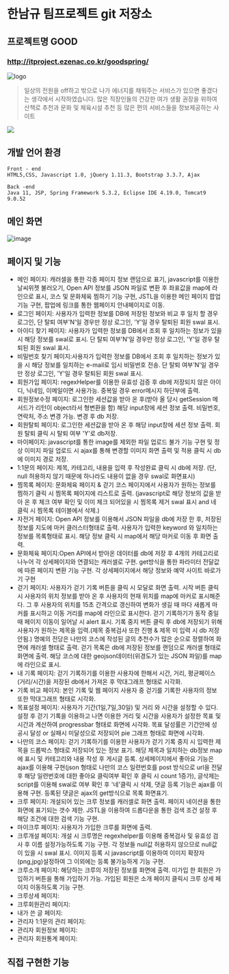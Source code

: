 # 한남규 팀프로젝트 git 저장소
## 프로젝트명 GOOD 
### http://itproject.ezenac.co.kr/goodspring/

![logo](https://user-images.githubusercontent.com/75535280/131618812-bf16681a-87bb-42e5-86bd-598561800977.png)


> 일상의 전원을 off하고 밖으로 나가 에너지를 
채워주는 서비스가 있으면 좋겠다는 생각에서 시작하였습니다.
많은 직장인들의 건강한 여가 생활 권장을 위하여 산책로 추천과 
문화 및 체육시설 추천 등 많은 편의 서비스들을 정보제공하는 사이트

![](../header.png)

## 개발 언어 환경 


```
Front - end
HTML5,CSS, Javascript 1.0, jQuery 1.11.3, Bootstrap 3.3.7, Ajax

Back -end
Java 11, JSP, Spring Framework 5.3.2, Eclipse IDE 4.19.0, Tomcat9 9.0.52

```

## 메인 화면

![image](https://user-images.githubusercontent.com/81571770/132345538-86f36703-b012-4a73-abe3-04b082d68fcf.png)


## 페이지 및 기능
* 메인 페이지: 캐러셀을 통한 각종 페이지 정보 랜덤으로 표기, javascript를 이용한 날씨위젯 불러오기, Open API 정보를 JSON 파일로 변환 후 좌표값을 map에 라인으로 표시, 코스 및 문화체육 찜하기 기능 구현, JSTL을 이용한 메인 페이지 팝업 기능 구현, 팝업에 링크를 통한 웹페이지 안내페이지로 이동.
* 로그인 페이지: 사용자가 입력한 정보를 DB에 저장된 정보와 비교 후 일치 할 경우 로그인, 단 탈퇴 여부'N'일 경우만 정상 로그인, 'Y'일 경우 탈퇴된 회원 swal 표시.
* 아이디 찾기 페이지: 사용자가 입력한 정보를 DB에서 조회 후 일치하는 정보가 있을 시 해당 정보를 swal로 표시. 단 탈퇴 여부'N'일 경우만 정상 로그인, 'Y'일 경우 탈퇴된 회원 swal 표시.
* 비밀번호 찾기 페이지:사용자가 입력한 정보를 DB에서 조회 후 일치하는 정보가 있을 시 해당 정보를 일치하는 e-mail로 임시 비밀번호 전송. 단 탈퇴 여부'N'일 경우만 정상 로그인, 'Y'일 경우 탈퇴된 회원 swal 표시.
* 회원가입 페이지: regexHelper를 이용한 유효성 검증 후 db에 저장되지 않은 아이디, 닉네임, 이메일이면 사용가능. 중복일 경우 error메시지 하단부에 출력.  
* 회원정보수정 페이지: 로그인한 세션값을 받아 온 후(받아 올 당시 getSession 메서드가 리턴이 object라서 형변환을 함) 해당 input창에 세션 정보 출력. 비밀번호, 연락처, 주소 변경 가능. 변경 후 db 저장.
* 회원탈퇴 페이지: 로그인한 세션값을 받아 온 후 해당 input창에 세션 정보 출력. 회원 탈퇴 클릭 시 탈퇴 여부 'Y'로 db저장.
* 마이페이지: javascript를 통한 image를 제외한 파일 업로드 불가 기능 구현 및 정상 이미지 파일 업로드 시 ajax를 통해 변경할 이미지 화면 출력 및 적용 클릭 시 db에 이미지 경로 저장.
* 1:1문의 페이지: 제목, 카테고리, 내용을 입력 후 작성완료 클릭 시 db에 저장. (단, null 허용하지 않기 때문에 하나라도 내용이 없을 경우 swal로 화면표시) 
* 찜목록 페이지: 문화체육 페이지 & 걷기 코스 페이지에서 사용자가 원하는 정보를 찜하기 클릭 시 찜목록 페이지에 리스트로 출력. (javascript로 해당 정보의 값을 받아 온 후 체크 여부 확인 및 이미 체크 되어있을 시 찜목록 제거 swal 표시 and 네 클릭 시 찜목록 테이블에서 삭제.)
* 자전거 페이지: Open API 정보를 이용해서 JSON 파일을 db에 저장 한 후, 저장된 정보를 지도에 마커 클러스터형태로 출력. 사용자가 입력한 keyword 와 일치하는 정보를 목록형태로 표시. 해당 정보 클릭 시 map에서 해당 마커로 이동 후 화면 출력. 
* 문화체육 페이지:Open API에서 받아온 데이터를 db에 저장 후 4개의 카테고리로 나누어 각 상세페이지와 연결되는 캐러셀로 구현. get방식을 통한 파라미터 전달값에 따른 페이지 변환 기능 구현.  각 상세페이지에서 해당 정보와 예약 사이트 바로가기 구현
* 걷기 페이지: 사용자가 걷기 기록 버튼을 클릭 시  모달로 화면 출력. 시작 버튼 클릭 시 사용자의 위치 정보를 받아 온 후 사용자의 현재 위치를 map에 마커로 표시해준다. 그 후 사용자의 위치를 15초 간격으로 갱신하여 변화가 생길 때 마다 새롭게 마커를 표시하고 이동 거리를 map에 라인으로 표시한다. 걷기 기록하기가 동작 중일 때 페이지 이동이 일어날 시 alert 표시. 기록 중지 버튼 클릭 후 db에 저장되기 위해 사용자가 원하는 제목을 입력.(제목 중복검사 또한 진행 & 제목 미 입력 시 db 저장 안됨.)  명예의 전당은 나만의 코스에 작성된 글의 추천수가 많은 순으로 정렬하여 화면에 캐러셀 형태로 출력. 걷기 목록은 db에 저장된 정보를 랜덤으로 캐러셀 형태로 화면에 출력. 해당 코스에 대한 geojson데이터(위경도가 있는 JSON 파일)를 map에 라인으로 표시.
* 내 기록 페이지: 걷기 기록하기를 이용한 사용자에 한해서 시간, 거리, 평균페이스(거리/시간)을 저장된 db에서 가져온 후 막대그래프 형태로 시각화. 
* 기록 비교 페이지: 본인 기록 및 웹 페이지 사용자 중 걷기를 기록한 사용자의 정보 또한 막대그래프 형태로 시각화.
* 목표설정 페이지: 사용자가 기간(1일,7일,30일) 및 거리 와 시간을 설정할 수 있다. 설정 후 걷기 기록을 이용하고 나면 이용한 거리 및 시간을 사용자가 설정한 목표 및 시간과 계산하여 progressbar 형태로 화면에 시각화. 목표 달성률은 기간안에 성공시 달성 or 실패시 미달성으로 저장되어 pie 그래프 형태로 화면에 시각화.
* 나만의 코스 페이지: 걷기 기록하기를 이용한 사용자가 걷기 기록 중지 시 입력한 제목을 드롭박스 형태로 저장되어 있는 정보 표기. 해당 제목과 일치하는 db정보 map에 표시 및 카테고리와 내용 작성 후 게시글 등록. 상세페이지에서 좋아요 기능은 ajax를 이용해 구현(json 형태로 나만의 코스 일련번호를 post 방식으로 url을 전달 후 해당 일련번호에 대한 좋아요 클릭여부 확인 후 클릭 시 count 1증가), 글삭제는 script를 이용해 swal로 여부 확인 후 '네'클릭 시 삭제, 댓글 등록 기능은 ajax를 이용해 구현. 등록된 댓글은 ajax의 get방식으로 목록 화면표기.
* 크루 페이지: 개설되어 있는 크루 정보를 캐러셀로 화면 출력. 페이지 네이션을 통한 화면에 표기되는 갯수 제한. JSTL을 이용하여 드롭다운을 통한 검색 조건 설정 후 해당 조건에 대한 검색 기능 구현.
* 마이크루 페이지: 사용자가 가입한 크루를 화면에 출력. 
* 크루개설 페이지: 개설 시 크루명은 regexhelper를 이용해 중복검사 및 유효성 검사 후 이름 설정가능하도록 기능 구현. 각 정보들 null값 허용하지 않으므로 null값이 있을 시 swal 표시. 이미지 등록 시 javascript를 이용하여 이미지 확장자(png,jpg)설정하여 그 이외에는 등록 불가능하게 기능 구현.
* 크루소개 페이지: 해당하는 크루의 저장된 정보를 화면에 출력. 미가입 한 회원은 가입하기 버튼을 통해 가입하기 가능. 가입된 회원은 소개 페이지 클릭시 크루 상세 페이지 이동하도록 기능 구현.
* 크루상세 페이지: 
* 크루회원관리 페이지:
* 내가 쓴 글 페이지:
* 관리자 1:1문의 관리 페이지:
* 관리자 회원정보 페이지:
* 관리자 회원통계 페이지:

## 직접 구현한 기능

